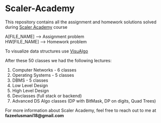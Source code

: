 # Scaler-Academy


This repository contains all the assignment and homework solutions solved during [Scaler Academy](https://www.scaler.com/) course <br />

A[FILE_NAME] --> Assignment problem <br />
HW[FILE_NAME] --> Homework problem

To visualize data structures use [VisuAlgo](https://visualgo.net/en)

After these 50 classes we had the following lectures:

1. Computer Networks - 6 classes
2. Operating Systems - 5 classes
3. DBMS - 5 classes
4. Low Level Design
5. High Level Design
6. Devclasses (full stack or backend)
7. Advanced DS Algo classes (DP with BitMask, DP on digits, Quad Trees)


For more information about Scaler Academy, feel free to reach out to me at __fazeelusmani18@gmail.com__
